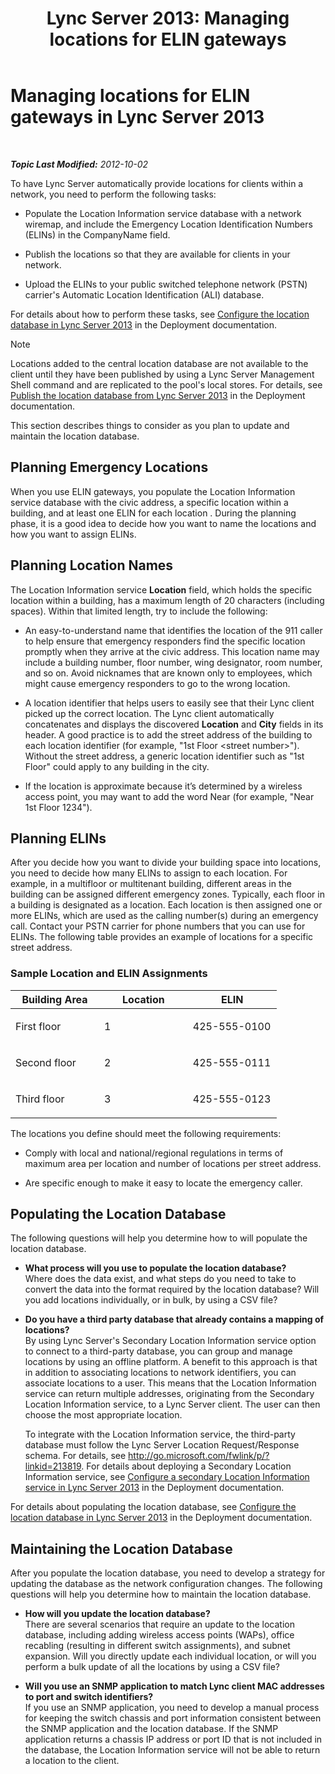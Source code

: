 ﻿---
title: 'Lync Server 2013: Managing locations for ELIN gateways'
TOCTitle: Managing locations for ELIN gateways
ms:assetid: ced79c13-4e7e-4034-95cd-6fc913f4f222
ms:mtpsurl: https://technet.microsoft.com/en-us/library/JJ205288(v=OCS.15)
ms:contentKeyID: 48185496
ms.date: 07/23/2014
mtps_version: v=OCS.15
---

<div data-xmlns="http://www.w3.org/1999/xhtml">

<div class="topic" data-xmlns="http://www.w3.org/1999/xhtml" data-msxsl="urn:schemas-microsoft-com:xslt" data-cs="http://msdn.microsoft.com/en-us/">

<div data-asp="http://msdn2.microsoft.com/asp">

# Managing locations for ELIN gateways in Lync Server 2013

</div>

<div id="mainSection">

<div id="mainBody">

<span> </span>

_**Topic Last Modified:** 2012-10-02_

To have Lync Server automatically provide locations for clients within a network, you need to perform the following tasks:

  - Populate the Location Information service database with a network wiremap, and include the Emergency Location Identification Numbers (ELINs) in the CompanyName field.

  - Publish the locations so that they are available for clients in your network.

  - Upload the ELINs to your public switched telephone network (PSTN) carrier's Automatic Location Identification (ALI) database.

For details about how to perform these tasks, see [Configure the location database in Lync Server 2013](lync-server-2013-configure-the-location-database.md) in the Deployment documentation.

<div class="alert">


> [!NOTE]
> Locations added to the central location database are not available to the client until they have been published by using a Lync Server Management Shell command and are replicated to the pool's local stores. For details, see <A href="lync-server-2013-publish-the-location-database.md">Publish the location database from Lync Server 2013</A> in the Deployment documentation.



</div>

This section describes things to consider as you plan to update and maintain the location database.

<div>

## Planning Emergency Locations

When you use ELIN gateways, you populate the Location Information service database with the civic address, a specific location within a building, and at least one ELIN for each location . During the planning phase, it is a good idea to decide how you want to name the locations and how you want to assign ELINs.

<div>

## Planning Location Names

The Location Information service **Location** field, which holds the specific location within a building, has a maximum length of 20 characters (including spaces). Within that limited length, try to include the following:

  - An easy-to-understand name that identifies the location of the 911 caller to help ensure that emergency responders find the specific location promptly when they arrive at the civic address. This location name may include a building number, floor number, wing designator, room number, and so on. Avoid nicknames that are known only to employees, which might cause emergency responders to go to the wrong location.

  - A location identifier that helps users to easily see that their Lync client picked up the correct location. The Lync client automatically concatenates and displays the discovered **Location** and **City** fields in its header. A good practice is to add the street address of the building to each location identifier (for example, "1st Floor \<street number\>"). Without the street address, a generic location identifier such as "1st Floor" could apply to any building in the city.

  - If the location is approximate because it’s determined by a wireless access point, you may want to add the word Near (for example, "Near 1st Floor 1234").

</div>

<div>

## Planning ELINs

After you decide how you want to divide your building space into locations, you need to decide how many ELINs to assign to each location. For example, in a multifloor or multitenant building, different areas in the building can be assigned different emergency zones. Typically, each floor in a building is designated as a location. Each location is then assigned one or more ELINs, which are used as the calling number(s) during an emergency call. Contact your PSTN carrier for phone numbers that you can use for ELINs. The following table provides an example of locations for a specific street address.

### Sample Location and ELIN Assignments

<table>
<colgroup>
<col style="width: 33%" />
<col style="width: 33%" />
<col style="width: 33%" />
</colgroup>
<thead>
<tr class="header">
<th>Building Area</th>
<th>Location</th>
<th>ELIN</th>
</tr>
</thead>
<tbody>
<tr class="odd">
<td><p>First floor</p></td>
<td><p>1</p></td>
<td><p>425-555-0100</p></td>
</tr>
<tr class="even">
<td><p>Second floor</p></td>
<td><p>2</p></td>
<td><p>425-555-0111</p></td>
</tr>
<tr class="odd">
<td><p>Third floor</p></td>
<td><p>3</p></td>
<td><p>425-555-0123</p></td>
</tr>
</tbody>
</table>


The locations you define should meet the following requirements:

  - Comply with local and national/regional regulations in terms of maximum area per location and number of locations per street address.

  - Are specific enough to make it easy to locate the emergency caller.

</div>

</div>

<div>

## Populating the Location Database

The following questions will help you determine how to will populate the location database.

  - **What process will you use to populate the location database?**  
    Where does the data exist, and what steps do you need to take to convert the data into the format required by the location database? Will you add locations individually, or in bulk, by using a CSV file?

<!-- end list -->

  - **Do you have a third party database that already contains a mapping of locations?**  
    By using Lync Server's Secondary Location Information service option to connect to a third-party database, you can group and manage locations by using an offline platform. A benefit to this approach is that in addition to associating locations to network identifiers, you can associate locations to a user. This means that the Location Information service can return multiple addresses, originating from the Secondary Location Information service, to a Lync Server client. The user can then choose the most appropriate location.
    
    To integrate with the Location Information service, the third-party database must follow the Lync Server Location Request/Response schema. For details, see <http://go.microsoft.com/fwlink/p/?linkid=213819>. For details about deploying a Secondary Location Information service, see [Configure a secondary Location Information service in Lync Server 2013](lync-server-2013-configure-a-secondary-location-information-service.md) in the Deployment documentation.

For details about populating the location database, see [Configure the location database in Lync Server 2013](lync-server-2013-configure-the-location-database.md) in the Deployment documentation.

</div>

<div>

## Maintaining the Location Database

After you populate the location database, you need to develop a strategy for updating the database as the network configuration changes. The following questions will help you determine how to maintain the location database.

  - **How will you update the location database?**  
    There are several scenarios that require an update to the location database, including adding wireless access points (WAPs), office recabling (resulting in different switch assignments), and subnet expansion. Will you directly update each individual location, or will you perform a bulk update of all the locations by using a CSV file?

<!-- end list -->

  - **Will you use an SNMP application to match Lync client MAC addresses to port and switch identifiers?**  
    If you use an SNMP application, you need to develop a manual process for keeping the switch chassis and port information consistent between the SNMP application and the location database. If the SNMP application returns a chassis IP address or port ID that is not included in the database, the Location Information service will not be able to return a location to the client.

</div>

</div>

<span> </span>

</div>

</div>

</div>

